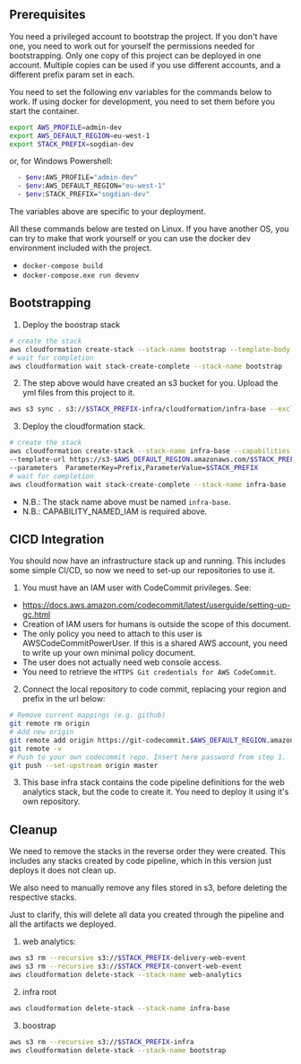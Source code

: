## Prerequisites

You need a privileged account to bootstrap the project. If you don't have one, you need to work out for yourself the permissions needed for bootstrapping.
Only one copy of this project can be deployed in one account.
Multiple copies can be used if you use different accounts, and a different prefix param set in each.

You need to set the following env variables for the commands below to work. If using docker for development, you need to set them before you start the container.

```bash
export AWS_PROFILE=admin-dev
export AWS_DEFAULT_REGION=eu-west-1
export STACK_PREFIX=sogdian-dev
```

or, for Windows Powershell:

```bash
  - $env:AWS_PROFILE="admin-dev"
  - $env:AWS_DEFAULT_REGION="eu-west-1"
  - $env:STACK_PREFIX="sogdian-dev"
```

The variables above are specific to your deployment.

All these commands below are tested on Linux. If you have another OS, you can try to make that work yourself or you can use the docker dev environment included with the project.
  - `docker-compose build`
  - `docker-compose.exe run devenv`

## Bootstrapping
1. Deploy the boostrap stack
```bash
# create the stack
aws cloudformation create-stack --stack-name bootstrap --template-body file://./bootstrap.yml --parameters  ParameterKey=Prefix,ParameterValue=$STACK_PREFIX
# wait for completion
aws cloudformation wait stack-create-complete --stack-name bootstrap
```
2. The step above would have created an s3 bucket for you. Upload the yml files from this project to it.
```bash
aws s3 sync . s3://$STACK_PREFIX-infra/cloudformation/infra-base --exclude "*" --include "*.yml"
```
3. Deploy the cloudformation stack.
```bash
# create the stack
aws cloudformation create-stack --stack-name infra-base --capabilities CAPABILITY_NAMED_IAM \
--template-url https://s3-$AWS_DEFAULT_REGION.amazonaws.com/$STACK_PREFIX-infra/cloudformation/infra-base/infra-base-top.yml \
--parameters  ParameterKey=Prefix,ParameterValue=$STACK_PREFIX
# wait for completion
aws cloudformation wait stack-create-complete --stack-name infra-base
```
  * N.B.: The stack name above must be named `infra-base`.
  * N.B.: CAPABILITY_NAMED_IAM is required above.

## CICD Integration

You should now have an infrastructure stack up and running. This includes some simple CI/CD, so now we need to set-up our repositories to use it.

1. You must have an IAM user with CodeCommit privileges. See:
  - https://docs.aws.amazon.com/codecommit/latest/userguide/setting-up-gc.html
  - Creation of IAM users for humans is outside the scope of this document.
  - The only policy you need to attach to this user is AWSCodeCommitPowerUser. If this is a shared AWS account, you need to write up your own minimal policy document.
  - The user does not actually need web console access.
  - You need to retrieve the `HTTPS Git credentials for AWS CodeCommit`.

2. Connect the local repository to code commit, replacing your region and prefix in the url below:
```bash
# Remove current mappings (e.g. github)
git remote rm origin
# Add new origin
git remote add origin https://git-codecommit.$AWS_DEFAULT_REGION.amazonaws.com/v1/repos/$STACK_PREFIX-infra
git remote -v
# Push to your own codecommit repo. Insert here password from step 1.
git push --set-upstream origin master
```

3. This base infra stack contains the code pipeline definitions for the web analytics stack, but the code to create it. You need to deploy it using it's own repository.


## Cleanup

We need to remove the stacks in the reverse order they were created. This includes any stacks created by code pipeline, which in this version just deploys it does not clean up.

We also need to manually remove any files stored in s3, before deleting the respective stacks.

Just to clarify, this will delete all data you created through the pipeline and all the artifacts we deployed.

1. web analytics:
```bash
aws s3 rm --recursive s3://$STACK_PREFIX-delivery-web-event
aws s3 rm --recursive s3://$STACK_PREFIX-convert-web-event
aws cloudformation delete-stack --stack-name web-analytics
```

2. infra root
```bash
aws cloudformation delete-stack --stack-name infra-base
```
3. boostrap
```bash
aws s3 rm --recursive s3://$STACK_PREFIX-infra
aws cloudformation delete-stack --stack-name bootstrap
```
